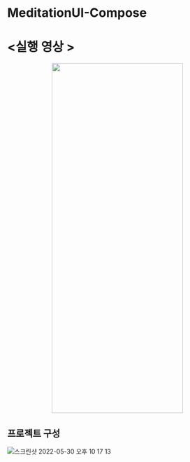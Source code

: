 # MeditationUI-Compose

<h1><실행 영상 ></h1>
  
  
<p align="center"><img src="https://user-images.githubusercontent.com/70245821/170999276-5bbb5c43-685b-4e07-ae84-8708d5f87cec.gif" width="300px" height="800px" /></p>
  
 
  <h2> 프로젝트 구성</h2>
  
   ![스크린샷 2022-05-30 오후 10 17 13](https://user-images.githubusercontent.com/70245821/171000336-b469de66-b44f-4362-ad83-ce2c634ea100.png)
